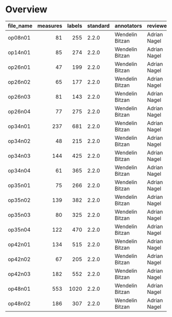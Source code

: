 # Overview
|file_name|measures|labels|standard|  annotators   | reviewers  |
|---------|-------:|-----:|--------|---------------|------------|
|op08n01  |      81|   255|2.2.0   |Wendelin Bitzan|Adrian Nagel|
|op14n01  |      85|   274|2.2.0   |Wendelin Bitzan|Adrian Nagel|
|op26n01  |      47|   199|2.2.0   |Wendelin Bitzan|Adrian Nagel|
|op26n02  |      65|   177|2.2.0   |Wendelin Bitzan|Adrian Nagel|
|op26n03  |      81|   143|2.2.0   |Wendelin Bitzan|Adrian Nagel|
|op26n04  |      77|   275|2.2.0   |Wendelin Bitzan|Adrian Nagel|
|op34n01  |     237|   681|2.2.0   |Wendelin Bitzan|Adrian Nagel|
|op34n02  |      48|   215|2.2.0   |Wendelin Bitzan|Adrian Nagel|
|op34n03  |     144|   425|2.2.0   |Wendelin Bitzan|Adrian Nagel|
|op34n04  |      61|   365|2.2.0   |Wendelin Bitzan|Adrian Nagel|
|op35n01  |      75|   266|2.2.0   |Wendelin Bitzan|Adrian Nagel|
|op35n02  |     139|   382|2.2.0   |Wendelin Bitzan|Adrian Nagel|
|op35n03  |      80|   325|2.2.0   |Wendelin Bitzan|Adrian Nagel|
|op35n04  |     122|   470|2.2.0   |Wendelin Bitzan|Adrian Nagel|
|op42n01  |     134|   515|2.2.0   |Wendelin Bitzan|Adrian Nagel|
|op42n02  |      67|   205|2.2.0   |Wendelin Bitzan|Adrian Nagel|
|op42n03  |     182|   552|2.2.0   |Wendelin Bitzan|Adrian Nagel|
|op48n01  |     553|  1020|2.2.0   |Wendelin Bitzan|Adrian Nagel|
|op48n02  |     186|   307|2.2.0   |Wendelin Bitzan|Adrian Nagel|
